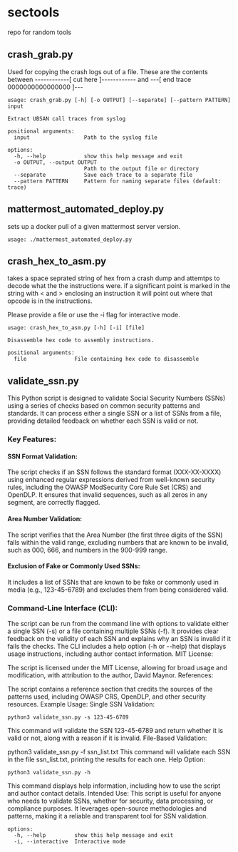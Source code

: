 # sectools
repo for random tools

## crash_grab.py

Used for copying the crash logs out of a file. These are the contents between 
------------[ cut here ]------------ and ---[ end trace 0000000000000000 ]---

```
usage: crash_grab.py [-h] [-o OUTPUT] [--separate] [--pattern PATTERN] input

Extract UBSAN call traces from syslog

positional arguments:
  input                 Path to the syslog file

options:
  -h, --help            show this help message and exit
  -o OUTPUT, --output OUTPUT
                        Path to the output file or directory
  --separate            Save each trace to a separate file
  --pattern PATTERN     Pattern for naming separate files (default: trace)
```

## mattermost_automated_deploy.py

sets up a docker pull of a given mattermost server version.
```
usage: ./mattermost_automated_deploy.py
```

## crash_hex_to_asm.py

takes a space seprated string of hex from a crash dump and attemtps to decode what the the instructions were.
if a significant point is marked in the string with < and > enclosing an instruction it will point out
where that opcode is in the instructions. 

Please provide a file or use the -i flag for interactive mode.
```
usage: crash_hex_to_asm.py [-h] [-i] [file]

Disassemble hex code to assembly instructions.

positional arguments:
  file               File containing hex code to disassemble
```

## validate_ssn.py
This Python script is designed to validate Social Security Numbers (SSNs) using a series of checks based on common security patterns and standards. It can process either a single SSN or a list of SSNs from a file, providing detailed feedback on whether each SSN is valid or not.

### Key Features:

#### SSN Format Validation:

The script checks if an SSN follows the standard format (XXX-XX-XXXX) using enhanced regular expressions derived from well-known security rules, including the OWASP ModSecurity Core Rule Set (CRS) and OpenDLP.
It ensures that invalid sequences, such as all zeros in any segment, are correctly flagged.

#### Area Number Validation:

The script verifies that the Area Number (the first three digits of the SSN) falls within the valid range, excluding numbers that are known to be invalid, such as 000, 666, and numbers in the 900-999 range.

#### Exclusion of Fake or Commonly Used SSNs:

It includes a list of SSNs that are known to be fake or commonly used in media (e.g., 123-45-6789) and excludes them from being considered valid.

### Command-Line Interface (CLI):

The script can be run from the command line with options to validate either a single SSN (-s) or a file containing multiple SSNs (-f). It provides clear feedback on the validity of each SSN and explains why an SSN is invalid if it fails the checks.
The CLI includes a help option (-h or --help) that displays usage instructions, including author contact information.
MIT License:

The script is licensed under the MIT License, allowing for broad usage and modification, with attribution to the author, David Maynor.
References:

The script contains a reference section that credits the sources of the patterns used, including OWASP CRS, OpenDLP, and other security resources.
Example Usage:
Single SSN Validation:
```
python3 validate_ssn.py -s 123-45-6789
```
This command will validate the SSN 123-45-6789 and return whether it is valid or not, along with a reason if it is invalid.
File-Based Validation:


python3 validate_ssn.py -f ssn_list.txt
This command will validate each SSN in the file ssn_list.txt, printing the results for each one.
Help Option:

```
python3 validate_ssn.py -h
```
This command displays help information, including how to use the script and author contact details.
Intended Use:
This script is useful for anyone who needs to validate SSNs, whether for security, data processing, or compliance purposes. It leverages open-source methodologies and patterns, making it a reliable and transparent tool for SSN validation.

```
options:
  -h, --help         show this help message and exit
  -i, --interactive  Interactive mode
```
